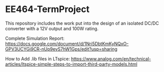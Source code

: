 # EE464-TermProject
This repository includes the work put into the design of an isolated DC/DC converter with a 12V output and 100W rating.

Complete Simulation Report: https://docs.google.com/document/d/1Nri5DbtKmKyNQxO-GPV3UCYGi9CR-nUp9evS7hW1Gps/edit?usp=sharing

How to Add .lib files in LTspice: https://www.analog.com/en/technical-articles/ltspice-simple-steps-to-import-third-party-models.html

